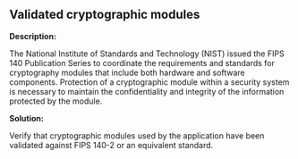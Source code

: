Validated cryptographic modules
-------

**Description:**

The National Institute of Standards and Technology (NIST) issued the FIPS 140 Publication
Series to coordinate the requirements and standards for cryptography modules that include
both hardware and software components. Protection of a cryptographic module within a
security system is necessary to maintain the confidentiality and integrity of the
information protected by the module.


**Solution:**

Verify that cryptographic modules used by the application have been validated against
FIPS 140-2 or an equivalent standard.
